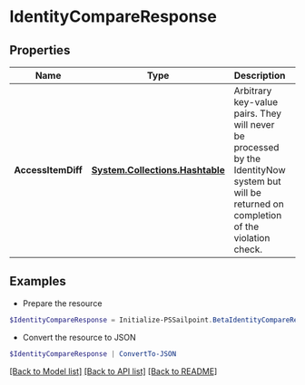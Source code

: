 # IdentityCompareResponse
## Properties

Name | Type | Description | Notes
------------ | ------------- | ------------- | -------------
**AccessItemDiff** | [**System.Collections.Hashtable**](SystemCollectionsHashtable.md) | Arbitrary key-value pairs. They will never be processed by the IdentityNow system but will be returned on completion of the violation check. | [optional] 

## Examples

- Prepare the resource
```powershell
$IdentityCompareResponse = Initialize-PSSailpoint.BetaIdentityCompareResponse  -AccessItemDiff null
```

- Convert the resource to JSON
```powershell
$IdentityCompareResponse | ConvertTo-JSON
```

[[Back to Model list]](../README.md#documentation-for-models) [[Back to API list]](../README.md#documentation-for-api-endpoints) [[Back to README]](../README.md)

